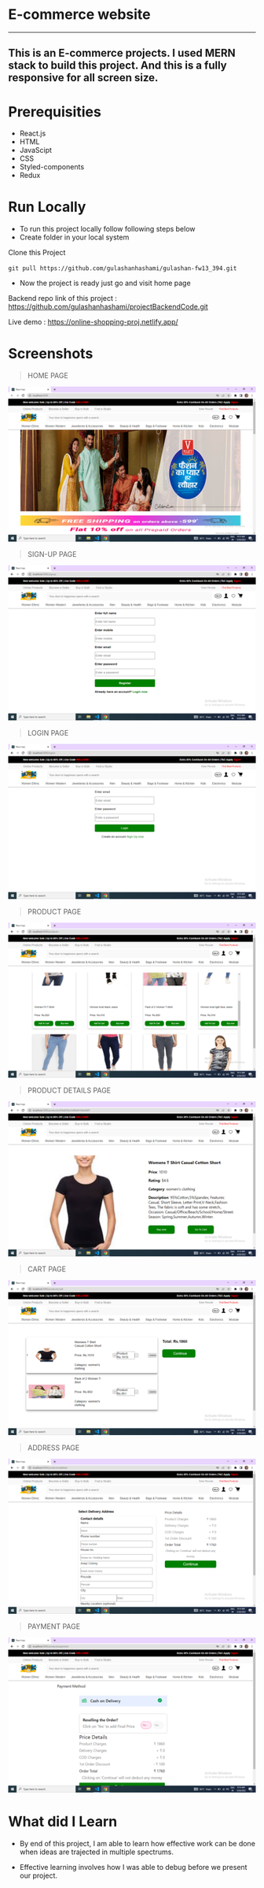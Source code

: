 # E-commerce website

---

## This is an E-commerce projects. I used MERN stack to build this project. And this is a fully responsive for all screen size.


# Prerequisities

- React.js
- HTML
- JavaScipt
- CSS 
- Styled-components
- Redux

# Run Locally

- To run this project locally follow following steps below
- Create folder in your local system

Clone this Project

`git pull https://github.com/gulashanhashami/gulashan-fw13_394.git`

- Now the project is ready just go and visit home page

Backend repo link of this project : https://github.com/gulashanhashami/projectBackendCode.git

Live demo : https://online-shopping-proj.netlify.app/

# Screenshots

> HOME PAGE

![homepage](./Images/image1.png)

> SIGN-UP PAGE

![signuppage](./Images/image2.png)


> LOGIN PAGE

![loginpage](./Images/image3.png)


> PRODUCT PAGE

![productpage](./Images/image4.png)


> PRODUCT DETAILS PAGE

![productdetailspage](./Images/image5.png)


> CART PAGE

![cartpage](./Images/image6.png)

> ADDRESS PAGE

![addresspage](./Images/image7.png)

> PAYMENT PAGE

![paymentpage](./Images/image8.png)


# What did I Learn

- By end of this project, I am able to learn how effective work can be done when ideas are trajected in multiple spectrums.


- Effective learning involves how I was able to debug before we present our project.

